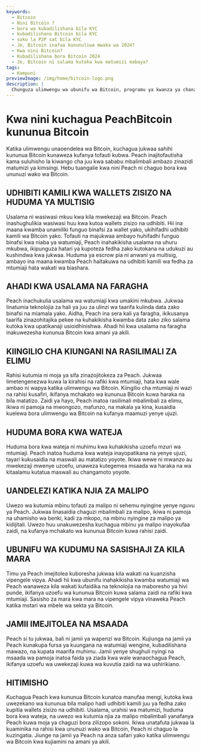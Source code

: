 ```yaml
---
keywords:
  - Bitcoin
  - Nini Bitcoin ?
  - bora wa kubadilishana bila KYC
  - kubadilishana Bitcoin bila KYC
  - soko la P2P sat bila KYC
  - Je, Bitcoin inafaa kununuliwa mwaka wa 2024?
  - Kwa nini Bitcoin?
  - Kubadilishana bora Bitcoin 2024
  - Je, Bitcoin ni salama kutoka kwa matumizi mabaya?
tags:
  - Kampuni
previewImage: /img/home/bitcoin-logo.png
description: |
  Chunguza ulimwengu wa ubunifu wa Bitcoin, programu ya kwanza ya chanzo wazi ambayo inarahisisha sarafu ya dijitali na iliyosambazwa kupitia mtandao wa kimataifa.
---
```


# Kwa nini kuchagua PeachBitcoin kununua Bitcoin

Katika ulimwengu unaoendelea wa Bitcoin, kuchagua jukwaa sahihi kununua Bitcoin kunaweza kufanya tofauti kubwa. Peach inajitofautisha kama suluhisho la kiwango cha juu kwa sababu mbalimbali ambazo zinazidi matumizi ya kimsingi. Hebu tuangalie kwa nini Peach ni chaguo bora kwa ununuzi wako wa Bitcoin.

## UDHIBITI KAMILI KWA WALLETS ZISIZO NA HUDUMA YA MULTISIG

Usalama ni wasiwasi mkuu kwa kila mwekezaji wa Bitcoin. Peach inashughulikia wasiwasi huu kwa kutoa wallets zisizo na udhibiti. Hii ina maana kwamba unamiliki funguo binafsi za wallet yako, ukihifadhi udhibiti kamili wa Bitcoin yako. Tofauti na majukwaa ambayo huhifadhi funguo binafsi kwa niaba ya watumiaji, Peach inahakikisha usalama na uhuru mkubwa, ikipunguza hatari ya kupoteza fedha zako kutokana na udukuzi au kushindwa kwa jukwaa. Huduma ya escrow pia ni anwani ya multisig, ambayo ina maana kwamba Peach haitakuwa na udhibiti kamili wa fedha za mtumiaji hata wakati wa biashara.

## AHADI KWA USALAMA NA FARAGHA

Peach inachukulia usalama wa watumiaji kwa umakini mkubwa. Jukwaa linatumia teknolojia za hali ya juu za ulinzi wa taarifa kulinda data zako binafsi na miamala yako. Aidha, Peach ina sera kali ya faragha, ikikusanya taarifa zinazohitajika pekee na kuhakikisha kwamba data zako ziko salama kutoka kwa upatikanaji usioidhinishwa. Ahadi hii kwa usalama na faragha inakuwezesha kununua Bitcoin kwa amani ya akili.

## KIINGILIO CHA KIUNGANI NA RASILIMALI ZA ELIMU

Rahisi kutumia ni moja ya sifa zinazojitokeza za Peach. Jukwaa limetengenezwa kuwa la kirahisi na rafiki kwa mtumiaji, hata kwa wale ambao ni wapya katika ulimwengu wa Bitcoin. Kiingilio cha mtumiaji ni wazi na rahisi kusafiri, ikifanya mchakato wa kununua Bitcoin kuwa haraka na bila matatizo. Zaidi ya hayo, Peach inatoa rasilimali mbalimbali za elimu, ikiwa ni pamoja na mwongozo, mafunzo, na makala ya kina, kusaidia kuelewa bora ulimwengu wa Bitcoin na kufanya maamuzi yenye ujuzi.

## HUDUMA BORA KWA WATEJA

Huduma bora kwa wateja ni muhimu kwa kuhakikisha uzoefu mzuri wa mtumiaji. Peach inatoa huduma kwa wateja inayopatikana na yenye ujuzi, tayari kukusaidia na maswali au matatizo yoyote. Ikiwa wewe ni mwanzo au mwekezaji mwenye uzoefu, unaweza kutegemea msaada wa haraka na wa kitaalamu kutatua maswali au changamoto yoyote.

## UANDELEZI KATIKA NJIA ZA MALIPO

Uwezo wa kutumia mbinu tofauti za malipo ni sehemu nyingine yenye nguvu ya Peach. Jukwaa linasaidia chaguzi mbalimbali za malipo, ikiwa ni pamoja na uhamisho wa benki, kadi za mkopo, na mbinu nyingine za malipo ya kidijitali. Uwezo huu unakuwezesha kuchagua mbinu ya malipo inayokufaa zaidi, na kufanya mchakato wa kununua Bitcoin kuwa rahisi zaidi.

## UBUNIFU WA KUDUMU NA SASISHAJI ZA KILA MARA

Timu ya Peach imejitolea kuboresha jukwaa kila wakati na kuanzisha vipengele vipya. Ahadi hii kwa ubunifu inahakikisha kwamba watumiaji wa Peach wanaweza kila wakati kufaidika na teknolojia na maboresho ya hivi punde, ikifanya uzoefu wa kununua Bitcoin kuwa salama zaidi na rafiki kwa mtumiaji. Sasisho za mara kwa mara na vipengele vipya vinaweka Peach katika mstari wa mbele wa sekta ya Bitcoin.

## JAMII IMEJITOLEA NA MSAADA

Peach si tu jukwaa, bali ni jamii ya wapenzi wa Bitcoin. Kujiunga na jamii ya Peach kunakupa fursa ya kuungana na watumiaji wengine, kubadilishana mawazo, na kupata maarifa muhimu. Jamii yenye shughuli nyingi na msaada wa pamoja inatoa faida ya ziada kwa wale wanaochagua Peach, ikifanya uzoefu wa uwekezaji kuwa wa kuvutia zaidi na wa ushirikiano.

## HITIMISHO

Kuchagua Peach kwa kununua Bitcoin kunatoa manufaa mengi, kutoka kwa uwezekano wa kununua bila malipo hadi udhibiti kamili juu ya fedha zako kupitia wallets zisizo na udhibiti. Usalama, urahisi wa matumizi, huduma bora kwa wateja, na uwezo wa kutumia njia za malipo mbalimbali yanafanya Peach kuwa moja ya chaguzi bora zilizopo sokoni. Ikiwa unatafuta jukwaa la kuaminika na rahisi kwa ununuzi wako wa Bitcoin, Peach ni chaguo la kuzingatia. Jiunge na jamii ya Peach na anza safari yako katika ulimwengu wa Bitcoin kwa kujiamini na amani ya akili.